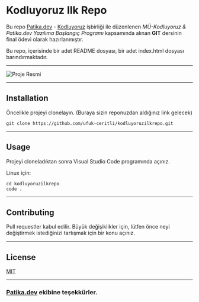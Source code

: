 # Kodluyoruz Ilk Repo

Bu repo [Patika.dev](https://app.patika.dev/) - [Kodluyoruz](https://kodluyoruz.org/tr/kodluyoruz/) işbirliği ile düzenlenen *MÜ-Kodluyoruz & Patika.dev Yazılıma Başlangıç Programı* kapsamında alınan **GIT** dersinin final ödevi olarak hazırlanmıştır.

Bu repo, içerisinde bir adet README dosyası, bir adet index.html dosyası barındırmaktadır.

---

![Proje Resmi](https://i.ibb.co/89PmB3Y/Screenshot-1.png)

---
## Installation
Öncelikle projeyi clonelayın. (Buraya sizin reponuzdan aldığınız link gelecek)
```
git clone https://github.com/ufuk-ceritli/kodluyoruzilkrepo.git
```
---
## Usage
Projeyi cloneladıktan sonra Visual Studio Code programında açınız.

Linux için:
```
cd kodluyoruzilkrepo
code .
```
---
## Contributing
Pull requestler kabul edilir. Büyük değişiklikler için, lütfen önce neyi değiştirmek istediğinizi tartışmak için bir konu açınız.

---
## License
[MIT](https://github.com/ufuk-ceritli/kodluyoruzilkrepo/blob/main/LICENSE)

---
### **[Patika.dev](https://app.patika.dev/) ekibine teşekkürler.**
